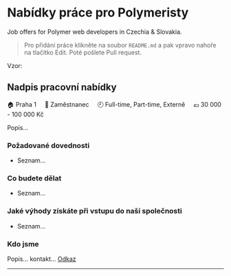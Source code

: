 # Nabídky práce pro Polymeristy

Job offers for Polymer web developers in Czechia & Slovakia.

> Pro přidání práce klikněte na soubor `README.md` a pak vpravo nahoře na tlačítko Edit. Poté pošlete Pull request.

Vzor:

## Nadpis pracovní nabídky

:house: Praha 1 &nbsp;&nbsp;&nbsp;
:necktie: Zaměstnanec &nbsp;&nbsp;&nbsp;
:clock9: Full-time, Part-time, Externě &nbsp;&nbsp;&nbsp;
:euro: 30 000 - 100 000 Kč

Popis...

### Požadované dovednosti

- Seznam...

### Co budete dělat

- Seznam...

### Jaké výhody získáte při vstupu do naší společnosti

- Seznam...

### Kdo jsme

Popis... kontakt... [Odkaz](https://example.com)

---

